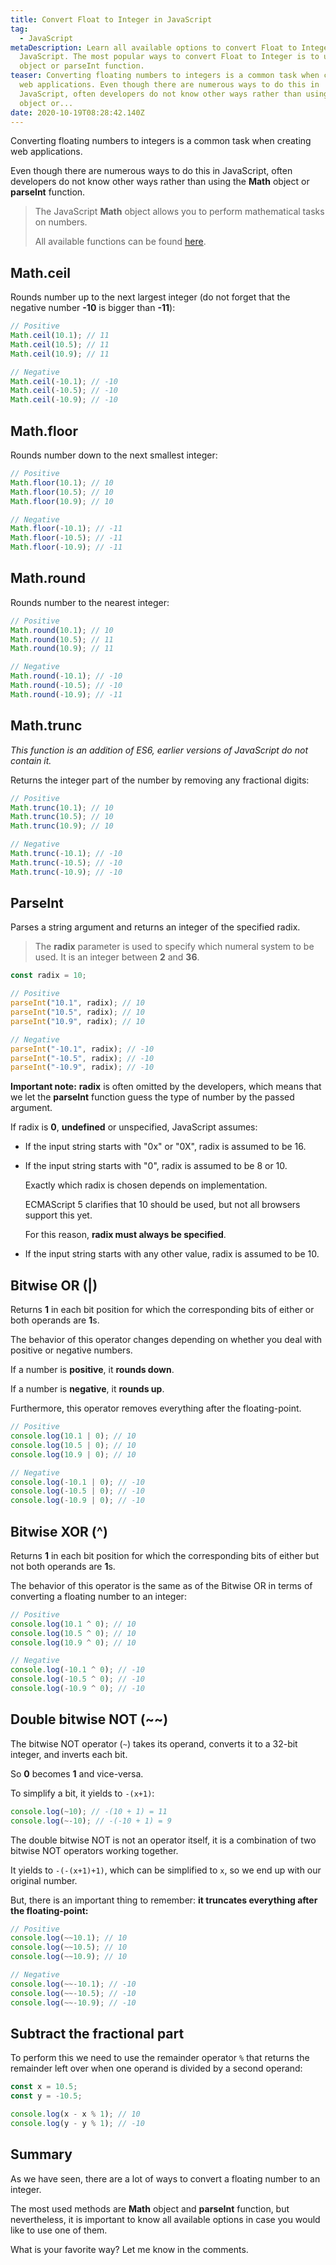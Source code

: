 ```yaml
---
title: Convert Float to Integer in JavaScript
tag:
  - JavaScript
metaDescription: Learn all available options to convert Float to Integer in
  JavaScript. The most popular ways to convert Float to Integer is to use Math
  object or parseInt function.
teaser: Converting floating numbers to integers is a common task when creating
  web applications. Even though there are numerous ways to do this in
  JavaScript, often developers do not know other ways rather than using the Math
  object or...
date: 2020-10-19T08:28:42.140Z
---
```

Converting floating numbers to integers is a common task when creating web applications.

Even though there are numerous ways to do this in JavaScript, often developers do not know other ways rather than using the **Math** object or **parseInt** function.

> The JavaScript **Math** object allows you to perform mathematical tasks on numbers.
>
> All available functions can be found [here](https://www.w3schools.com/js/js_math.asp).

## Math.ceil

Rounds number up to the next largest integer (do not forget that the negative number **\-10** is bigger than **\-11**):

```javascript
// Positive
Math.ceil(10.1); // 11
Math.ceil(10.5); // 11
Math.ceil(10.9); // 11

// Negative
Math.ceil(-10.1); // -10
Math.ceil(-10.5); // -10
Math.ceil(-10.9); // -10
```

## Math.floor

Rounds number down to the next smallest integer:

```javascript
// Positive
Math.floor(10.1); // 10
Math.floor(10.5); // 10
Math.floor(10.9); // 10

// Negative
Math.floor(-10.1); // -11
Math.floor(-10.5); // -11
Math.floor(-10.9); // -11
```

## Math.round

Rounds number to the nearest integer:

```javascript
// Positive
Math.round(10.1); // 10
Math.round(10.5); // 11
Math.round(10.9); // 11

// Negative
Math.round(-10.1); // -10
Math.round(-10.5); // -10
Math.round(-10.9); // -11
```

## Math.trunc

*This function is an addition of ES6, earlier versions of JavaScript do not contain it.*

Returns the integer part of the number by removing any fractional digits:

```javascript
// Positive
Math.trunc(10.1); // 10
Math.trunc(10.5); // 10
Math.trunc(10.9); // 10

// Negative
Math.trunc(-10.1); // -10
Math.trunc(-10.5); // -10
Math.trunc(-10.9); // -10
```

## ParseInt

Parses a string argument and returns an integer of the specified radix.

> The **radix** parameter is used to specify which numeral system to be used. It is an integer between **2** and **36**.

```javascript
const radix = 10;

// Positive
parseInt("10.1", radix); // 10
parseInt("10.5", radix); // 10
parseInt("10.9", radix); // 10

// Negative
parseInt("-10.1", radix); // -10
parseInt("-10.5", radix); // -10
parseInt("-10.9", radix); // -10
```

**Important note:** **radix** is often omitted by the developers, which means that we let the **parseInt** function guess the type of number by the passed argument.

If radix is **0**, **undefined** or unspecified, JavaScript assumes:

* If the input string starts with "0x" or "0X", radix is assumed to be 16.
* If the input string starts with "0", radix is assumed to be 8 or 10.

  Exactly which radix is chosen depends on implementation. 

  ECMAScript 5 clarifies that 10 should be used, but not all browsers support this yet. 

  For this reason, **radix must always be specified**.
* If the input string starts with any other value, radix is assumed to be 10.

## Bitwise OR (|)

Returns **1** in each bit position for which the corresponding bits of either or both operands are **1**s.

The behavior of this operator changes depending on whether you deal with positive or negative numbers.

If a number is **positive**, it **rounds down**. 

If a number is **negative**, it **rounds up**.

Furthermore, this operator removes everything after the floating-point.

```javascript
// Positive
console.log(10.1 | 0); // 10
console.log(10.5 | 0); // 10
console.log(10.9 | 0); // 10

// Negative
console.log(-10.1 | 0); // -10
console.log(-10.5 | 0); // -10
console.log(-10.9 | 0); // -10
```

## Bitwise XOR (^)

Returns **1** in each bit position for which the corresponding bits of either but not both operands are **1**s.

The behavior of this operator is the same as of the Bitwise OR in terms of converting a floating number to an integer:

```javascript
// Positive
console.log(10.1 ^ 0); // 10
console.log(10.5 ^ 0); // 10
console.log(10.9 ^ 0); // 10

// Negative
console.log(-10.1 ^ 0); // -10
console.log(-10.5 ^ 0); // -10
console.log(-10.9 ^ 0); // -10
```

## Double bitwise NOT (\~\~)

The bitwise NOT operator (`~`) takes its operand, converts it to a 32-bit integer, and inverts each bit.

So **0** becomes **1** and vice-versa.

To simplify a bit, it yields to `-(x+1)`:

```javascript
console.log(~10); // -(10 + 1) = 11
console.log(~-10); // -(-10 + 1) = 9
```

The double bitwise NOT is not an operator itself, it is a combination of two bitwise NOT operators working together.

It yields to `-(-(x+1)+1)`, which can be simplified to `x`, so we end up with our original number.

But, there is an important thing to remember: **it truncates everything after the floating-point:**

```javascript
// Positive
console.log(~~10.1); // 10
console.log(~~10.5); // 10
console.log(~~10.9); // 10

// Negative
console.log(~~-10.1); // -10
console.log(~~-10.5); // -10
console.log(~~-10.9); // -10
```

## Subtract the fractional part

To perform this we need to use the remainder operator `%` that returns the remainder left over when one operand is divided by a second operand:

```javascript
const x = 10.5;
const y = -10.5;

console.log(x - x % 1); // 10
console.log(y - y % 1); // -10
```

## Summary

As we have seen, there are a lot of ways to convert a floating number to an integer.

The most used methods are **Math** object and **parseInt** function, but nevertheless, it is important to know all available options in case you would like to use one of them.

What is your favorite way? Let me know in the comments.